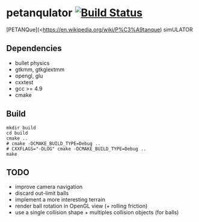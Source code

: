# petanqulator [![Build Status](https://travis-ci.org/juliendehos/petanqulator.svg?branch=master)](https://travis-ci.org/juliendehos/petanqulator)

[PETANQue](<https://en.wikipedia.org/wiki/P%C3%A9tanque) simULATOR 

## Dependencies

- bullet physics
- gtkmm, gtkglextmm
- opengl, glu
- cxxtest
- gcc >= 4.9
- cmake

## Build 

```
mkdir build
cd build
cmake ..
# cmake -DCMAKE_BUILD_TYPE=Debug ..
# CXXFLAGS="-DLOG" cmake -DCMAKE_BUILD_TYPE=Debug ..
make 
```

## TODO

- improve camera navigation
- discard out-limit balls
- implement a more interesting terrain
- render ball rotation in OpenGL view (+ rolling friction)
- use a single collision shape + multiples collision objects (for balls)

